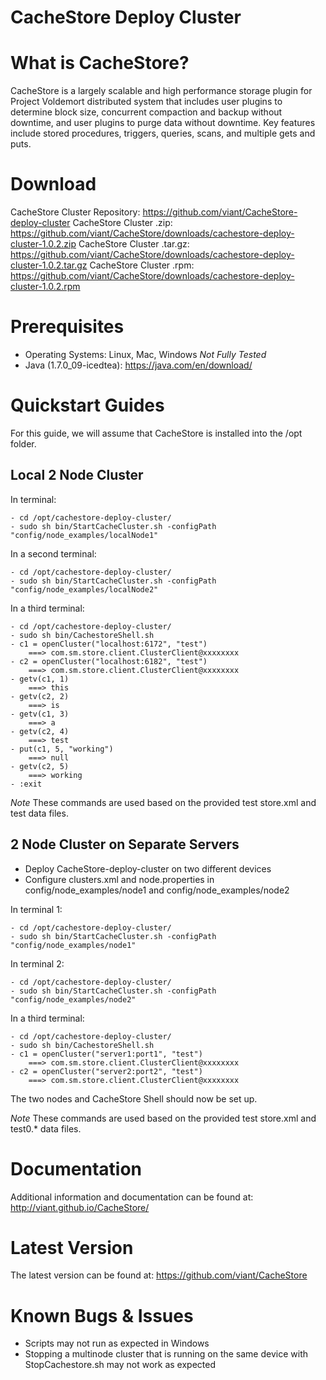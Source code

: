 CacheStore Deploy Cluster
=


What is CacheStore?
==

CacheStore is a largely scalable and high performance storage 
plugin for Project Voldemort distributed system that includes 
user plugins to determine block size, concurrent compaction 
and backup without downtime, and user plugins to purge data 
without downtime. Key features include stored procedures, 
triggers, queries, scans, and multiple gets and puts.

Download
==
CacheStore Cluster Repository: https://github.com/viant/CacheStore-deploy-cluster
CacheStore Cluster .zip: https://github.com/viant/CacheStore/downloads/cachestore-deploy-cluster-1.0.2.zip
CacheStore Cluster .tar.gz: https://github.com/viant/CacheStore/downloads/cachestore-deploy-cluster-1.0.2.tar.gz
CacheStore Cluster .rpm: https://github.com/viant/CacheStore/downloads/cachestore-deploy-cluster-1.0.2.rpm

Prerequisites
==

- Operating Systems:
    Linux, Mac, Windows *Not Fully Tested*
- Java (1.7.0_09-icedtea): https://java.com/en/download/

Quickstart Guides
==

For this guide, we will assume that CacheStore is installed into the /opt folder.

Local 2 Node Cluster
-------------------------------

In terminal:

    - cd /opt/cachestore-deploy-cluster/
    - sudo sh bin/StartCacheCluster.sh -configPath "config/node_examples/localNode1"
    
In a second terminal:

    - cd /opt/cachestore-deploy-cluster/
    - sudo sh bin/StartCacheCluster.sh -configPath "config/node_examples/localNode2"
    
In a third terminal:

    - cd /opt/cachestore-deploy-cluster/
    - sudo sh bin/CachestoreShell.sh
    - c1 = openCluster("localhost:6172", "test")
        ===> com.sm.store.client.ClusterClient@xxxxxxxx
    - c2 = openCluster("localhost:6182", "test")
        ===> com.sm.store.client.ClusterClient@xxxxxxxx
    - getv(c1, 1)
        ===> this
    - getv(c2, 2)
        ===> is
    - getv(c1, 3)
        ===> a
    - getv(c2, 4)
        ===> test
    - put(c1, 5, "working")
        ===> null
    - getv(c2, 5)
        ===> working
    - :exit

*Note* These commands are used based on the provided test store.xml and test data files.


2 Node Cluster on Separate Servers
-------------------------------

- Deploy CacheStore-deploy-cluster on two different devices
- Configure clusters.xml and node.properties in config/node_examples/node1
    and config/node_examples/node2
    
In terminal 1:

    - cd /opt/cachestore-deploy-cluster/
    - sudo sh bin/StartCacheCluster.sh -configPath "config/node_examples/node1"
    
In terminal 2:

    - cd /opt/cachestore-deploy-cluster/
    - sudo sh bin/StartCacheCluster.sh -configPath "config/node_examples/node2"

In a third terminal:

    - cd /opt/cachestore-deploy-cluster/
    - sudo sh bin/CachestoreShell.sh
    - c1 = openCluster("server1:port1", "test")
        ===> com.sm.store.client.ClusterClient@xxxxxxxx
    - c2 = openCluster("server2:port2", "test")
        ===> com.sm.store.client.ClusterClient@xxxxxxxx
        
The two nodes and CacheStore Shell should now be set up.

*Note* These commands are used based on the provided test store.xml and test0.* data files.

Documentation
==

Additional information and documentation can be 
found at: http://viant.github.io/CacheStore/
 

Latest Version
==

The latest version can be found
at: https://github.com/viant/CacheStore


Known Bugs & Issues
==

- Scripts may not run as expected in Windows
- Stopping a multinode cluster that is running on the same device with 
	StopCachestore.sh may not work as expected